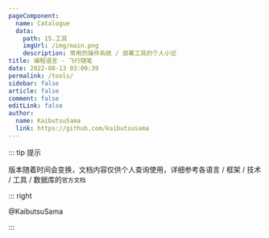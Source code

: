 ```yaml
---
pageComponent:
  name: Catalogue
  data:
    path: 15.工具
    imgUrl: /img/main.png
    description: 常用的操作系统 / 部署工具的个人小记
title: 编程语言 - 飞行随笔
date: 2022-08-13 03:09:39
permalink: /tools/
sidebar: false
article: false
comment: false
editLink: false
author:
  name: KaibutsuSama
  link: https://github.com/kaibutsusama
---
```


::: tip 提示

版本随着时间会变换，文档内容仅供个人查询使用，详细参考各语言 / 框架 / 技术 / 工具 / 数据库的`官方文档`

::: right

@KaibutsuSama

:::
